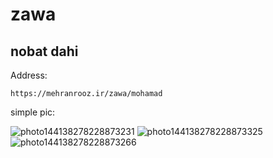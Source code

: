 # zawa
## nobat dahi  

Address:
``` 
https://mehranrooz.ir/zawa/mohamad
```
simple pic:

![photo144138278228873231](https://user-images.githubusercontent.com/102506267/224961067-5eb1f3bd-998e-4383-a6cb-e2b1a19a6ac5.jpg)
![photo144138278228873325](https://user-images.githubusercontent.com/102506267/224961092-39b723bc-98f8-4a20-9c39-67dce7d07dcc.jpg)
![photo144138278228873266](https://user-images.githubusercontent.com/102506267/224961125-220e03b1-6c65-42af-bd26-d5f87f407d30.jpg)


